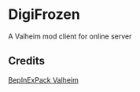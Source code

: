 # DigiFrozen
A Valheim mod client for online server

## Credits
[BepInExPack Valheim](https://thunderstore.io/c/valheim/p/denikson/BepInExPack_Valheim/)